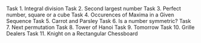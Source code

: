 Task 1. Integral division
Task 2. Second largest number
Task 3. Perfect number, square or a cube
Task 4. Occurences of Maxima in a Given Sequence
Task 5. Carrot and Parsley
Task 6. Is a number symmetric?
Task 7. Next permutation
Task 8. Tower of Hanoi
Task 9. Tomorrow
Task 10. Grille Dealers
Task 11. Knight on a Rectangular Chessboard
